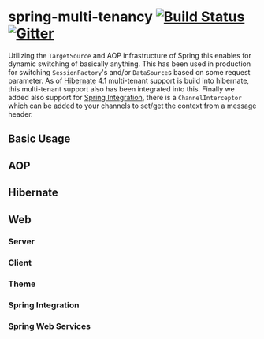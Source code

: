 # spring-multi-tenancy [![Build Status](https://travis-ci.org/mdeinum/spring-multi-tenancy.svg?branch=master)](https://travis-ci.org/mdeinum/spring-multi-tenancy) [![Gitter](https://badges.gitter.im/mdeinum/spring-multi-tenancy.svg)](https://gitter.im/mdeinum/spring-multi-tenancy?utm_source=badge&utm_medium=badge&utm_campaign=pr-badge)

Utilizing the `TargetSource` and AOP infrastructure of Spring this enables for dynamic switching of basically anything. This has been used in production for switching `SessionFactory`'s and/or `DataSource`s based on some request parameter.
As of [Hibernate](http://www.hibernate.org) 4.1 multi-tenant support is build into hibernate, this multi-tenant support also has been integrated into this. Finally we added also support for [Spring Integration](http://projects.spring.io/spring-integration/), there is a `ChannelInterceptor` which can be added to your channels to set/get the context from a message header.

## Basic Usage

## AOP


## Hibernate

## Web

### Server
### Client

### Theme

### Spring Integration

### Spring Web Services

